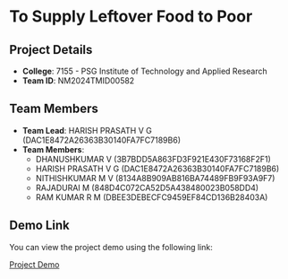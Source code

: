 # To Supply Leftover Food to Poor

## Project Details

- **College**: 7155 - PSG Institute of Technology and Applied Research
- **Team ID**: NM2024TMID00582

## Team Members

- **Team Lead**: HARISH PRASATH V G (DAC1E8472A26363B30140FA7FC7189B6)
- **Team Members**:
  - DHANUSHKUMAR V (3B7BDD5A863FD3F921E430F73168F2F1)
  - HARISH PRASATH V G (DAC1E8472A26363B30140FA7FC7189B6)
  - NITHISHKUMAR M V (8134A8B909AB816BA74489FB9F93A9F7)
  - RAJADURAI M (848D4C072CA52D5A438480023B058DD4)
  - RAM KUMAR R M (DBEE3DEBECFC9459EF84CD136B28403A)

## Demo Link

You can view the project demo using the following link:

[Project Demo](https://drive.google.com/file/d/1Q2xOi3ok7Wx7jWESgNdakzLA_iPxiO_d/view?usp=drive_link)
